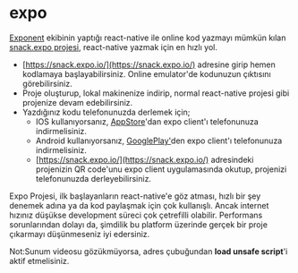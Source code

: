 # expo

[Exponent](https://expo.io/) ekibinin yaptığı react-native ile online kod yazmayı mümkün kılan [snack.expo projesi](https://snack.expo.io/), react-native yazmak için en hızlı yol.

* [https://snack.expo.io/](https://snack.expo.io/)  adresine girip hemen kodlamaya başlayabilirsiniz. Online emulator'de kodunuzun çıktısını görebilirsiniz.
* Proje oluşturup, lokal makinenize indirip, normal react-native projesi gibi projenize devam edebilirsiniz.
* Yazdığınız kodu telefonunuzda derlemek için;
  * IOS kullanıyorsanız, [AppStore](https://www.google.com.tr/search?q=itunes+expo+client&rls=com.microsoft:en-GB:{referrer:source?}&ie=UTF-8&oe=UTF-8&sourceid=ie7&rlz=1I7TEUA_trTR487TR488)'dan expo client'ı telefonunuza indirmelisiniz.
  * Android kullanıyorsanız, [GooglePlay'](https://play.google.com/store/apps/details?id=host.exp.exponent)den expo client'ı telefonunuza indirmelisiniz.
  * [https://snack.expo.io/](https://snack.expo.io/) adresindeki projenizin QR code'unu expo client uygulamasında okutup, projenizi telefonunuzda derleyebilirsiniz.  

Expo Projesi, ilk başlayanların react-native'e göz atması, hızlı bir şey denemek adına ya da kod paylaşmak için çok kullanışlı. Ancak internet hızınız düşükse development süreci çok çetrefilli olabilir. Performans sorunlarından dolayı da, şimdilik bu platform üzerinde gerçek bir proje çıkarmayı düşünmeseniz iyi edersiniz.

Not:Sunum videosu gözükmüyorsa, adres çubuğundan **load unsafe script**'i aktif etmelisiniz.

